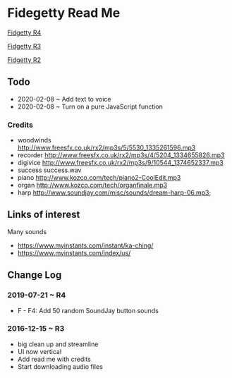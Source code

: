 

# Fidegetty Read Me


[Fidgetty R4]( https://theo-armour.github.io/snippets/fidgetty/fidgetty-r4.html )

[Fidgetty R3]( https://theo-armour.github.io/snippets/fidgetty/fidgetty-r3.html )

[Fidgetty R2]( https://theo-armour.github.io/snippets/fidgetty/fidgetty-r2.html )


## Todo

* 2020-02-08 ~ Add text to voice
* 2020-02-08 ~ Turn on a pure JavaScript function

### Credits

* woodwinds http://www.freesfx.co.uk/rx2/mp3s/5/5530_1335261596.mp3
* recorder http://www.freesfx.co.uk/rx2/mp3s/4/5204_1334655826.mp3
* digivice http://www.freesfx.co.uk/rx2/mp3s/9/10544_1374652337.mp3
* success success.wav
* piano http://www.kozco.com/tech/piano2-CoolEdit.mp3
* organ http://www.kozco.com/tech/organfinale.mp3
* harp http://www.soundjay.com/misc/sounds/dream-harp-06.mp3;



## Links of interest

Many sounds

* https://www.myinstants.com/instant/ka-ching/
* https://www.myinstants.com/index/us/


## Change Log

### 2019-07-21 ~ R4

* F - F4: Add 50 random SoundJay button sounds


### 2016-12-15 ~ R3

* big clean up and streamline
* UI now vertical
* Add read me with credits
* Start downloading audio files

